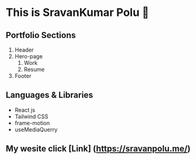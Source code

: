 # This is SravanKumar Polu 🙂

## Portfolio Sections
1. Header
2. Hero-page
   1.  Work
   2.  Resume 
3. Footer




## Languages & Libraries
 * React js
 * Tailwind CSS
 * frame-motion
 * useMediaQuerry
   
## My wesite  click [Link] (https://sravanpolu.me/)
